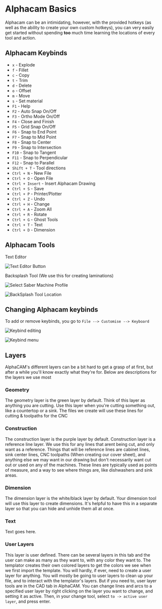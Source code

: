 # Alphacam Basics

Alphacam can be an intimidating, however, with the provided hotkeys \(as well as the ability to create your own custom hotkeys\), you can very easily get started without spending __too__ much time learning the locations of every tool and action.

## Alphacam Keybinds

* `x` - Explode
* `f` - Fillet
* `c` - Copy
* `t` - Trim
* `d` - Delete
* `o` - Offset
* `m` - Move
* `s` - Set material
* `F1` - Help
* `F2` - Auto Snap On/Off
* `F3` - Ortho Mode On/Off
* `F4` - Close and Finish
* `F5` - Grid Snap On/Off
* `F6` - Snap to End Point
* `F7` - Snap to Mid Point
* `F8` - Snap to Center
* `F9` - Snap to Intersection
* `F10` - Snap to Tangent
* `F11` - Snap to Perpendicular
* `F12` - Snap to Parallel
* `Shift + T` - Tool directions
* `Ctrl + N` - New File
* `Ctrl + O` - Open File
* `Ctrl + Insert` - Insert Alphacam Drawing
* `Ctrl + S` - Save
* `Ctrl + P` - Printer/Plotter
* `Ctrl + Z` - Undo
* `Ctrl + H` - Change
* `Ctrl + A` - Zoom All
* `Ctrl + R` - Rotate
* `Ctrl + G` - Ghost Tools
* `Ctrl + T` - Text
* `Ctrl + D` - Dimension

## Alphacam Tools

Text Editor

![Text Editor Button](http://tanner.havana.software/XOiRz0)

Backsplash Tool \(We use this for creating laminations\)

![Select Saber Machine Profile](http://tanner.havana.software/H6aE5a)

![BackSplash Tool Location](http://tanner.havana.software/WWfSEI)

## Changing Alphacam keybinds

To add or remove keybinds, you go to `File --> Customise --> Keyboard`

![Keybind editing](http://tanner.havana.software/mgfobt)

![Keybind menu](http://tanner.havana.software/mIA0JL)

## Layers

AlphaCAM's different layers can be a bit hard to get a grasp of at first, but after a while you'll know exactly what they're for. Below are descriptions for the layers we use most

### Geometry

The geometry layer is the green layer by default. Think of this layer as anything you are cutting. Use this layer when you're cutting something out, like a countertop or a sink. The files we create will use these lines for cutting & toolpaths for the CNC

### Construction

The construction layer is the purple layer by default. Construction layer is a reference line layer. We use this for any lines that arent being cut, and only want as a reference. Things that will be reference lines are cabinet lines, sink center lines, CNC toolpaths \(When creating our cover sheet\), and anything else we may want in our drawing but don't necessarily want cut out or used on any of the machines. These lines are typically used as points of measure, and a way to see where things are, like dishwashers and sink areas.

### Dimension

The dimension layer is the white/black layer by default. Your dimension tool will use this layer to create dimensions. It's helpful to have this in a separate layer so that you can hide and unhide them all at once.

### Text

Text goes here.

### User Layers

This layer is user defined. There can be several layers in this tab and the user can make as many as they want to, with any color they want to. The templator creates their own colored layers to get the colors we see when we first import the template. You will hardly, if ever, need to create a user layer for anything. You will mostly be going to user layers to clean up your file, and to interact with the templator's layers. But if you need to, user layer tools are in the CAD tab in AlphaCAM. You can change lines and arcs to a specified user layer by right clicking on the layer you want to change, and setting it as active. Then, in your change tool, select `to -> active user layer`, and press enter.

